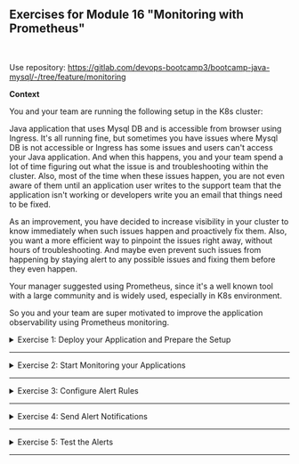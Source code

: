 ## Exercises for Module 16 "Monitoring with Prometheus"
<br />

Use repository: https://gitlab.com/devops-bootcamp3/bootcamp-java-mysql/-/tree/feature/monitoring

**Context**

You and your team are running the following setup in the K8s cluster:

Java application that uses Mysql DB and is accessible from browser using Ingress. It's all running fine, but sometimes you have issues where Mysql DB is not accessible or Ingress has some issues and users can't access your Java application. And when this happens, you and your team spend a lot of time figuring out what the issue is and troubleshooting within the cluster. Also, most of the time when these issues happen, you are not even aware of them until an application user writes to the support team that the application isn't working or developers write you an email that things need to be fixed.

As an improvement, you have decided to increase visibility in your cluster to know immediately when such issues happen and proactively fix them. Also, you want a more efficient way to pinpoint the issues right away, without hours of troubleshooting. And maybe even prevent such issues from happening by staying alert to any possible issues and fixing them before they even happen.

Your manager suggested using Prometheus, since it's a well known tool with a large community and is widely used, especially in K8s environment.

So you and your team are super motivated to improve the application observability using Prometheus monitoring.

<details>
<summary>Exercise 1: Deploy your Application and Prepare the Setup</summary>
<br />

**Tasks:**

- Create a K8s cluster
- Deploy Mysql database for your Java application with 2 replicas (You can use the following helm chart: https://github.com/bitnami/charts/tree/master/bitnami/mysql)
- Deploy Java Maven application with 3 replicas that talks to the Mysql DB
- Deploy Nginx Ingress Controller (You can use the following helm chart: https://github.com/kubernetes/ingress-nginx/tree/master/charts/ingress-nginx)
- Now configure access to your Java application using an Ingress rule

You can use the Ansible playbook from Ansible exercises 7 & 8 with a few adjustments to configure this setup. 

**Solution:**

**Create a K8s cluster on LKE and set the kubeconfig file**\
Login to your [Linode account](https://cloud.linode.com/), press the blue "Create" button and select "Kubernetes". Enter a cluster label (e.g. 'monitoring'), choose a region close to you (e.g. 'Frankfurt, DE (eu-central)') and select the latest Kubernetes version (e.g. 1.26). Check 'No' for high availability control plane. In the "Add Node Pools" section select the "Shared CPU" tab and add 2 "Linode 4 GB" nodes to the cart. Press the "Create Cluster" button.\
On the dashboard you can see the two worker nodes (Linodes). Wait until both are up and running.

In the Kubernetes section at the top you can download a 'monitoring-kubeconfig.yaml' file with the credentials and certificates you need to connect to the K8s cluster. Download it and set the environment variable KUBECONFIG on your local machine to this file:
```sh
chmod 400 ~/Downloads/monitoring-kubeconfig.yaml
export KUBECONFIG=~/Downloads/monitoring-kubeconfig.yaml

# now kubectl commands will be connected with the linode cluster
kubectl get nodes
# NAME                            STATUS   ROLES    AGE   VERSION
# lke132137-194973-0bb2a7520000   Ready    <none>   77s   v1.26.3
# lke132137-194973-5414aa870000   Ready    <none>   41s   v1.26.3
```

**Create a docker-registry secret**\
```sh
DOCKER_REGISTRY_SERVER=docker.io
DOCKER_USER=fsiegrist
DOCKER_EMAIL=<your-dockerhub-email>
DOCKER_PASSWORD=<your-dockerhub-pwd>

kubectl create secret docker-registry my-registry-key\
  --docker-server=$DOCKER_REGISTRY_SERVER\
  --docker-username=$DOCKER_USER\
  --docker-password=$DOCKER_PASSWORD\
  --docker-email=$DOCKER_EMAIL

# secret/my-registry-key created
```

**Build the application and push image to private Docker Registry**
```sh
cd bootcamp-java-mysql
./gradlew build

# build and push the docker image using buildx on an apple M2 machine
docker buildx create --use
docker login
docker buildx build --platform linux/amd64 -t fsiegrist/fesi-repo:bootcamp-java-mysql-monitoring-1.0 --push .

# or conventionally on an amd64 machine
docker build -t fsiegrist/fesi-repo:bootcamp-java-mysql-monitoring-1.0 .
docker push fsiegrist/fesi-repo:bootcamp-java-mysql-monitoring-1.0
```

**Execute Ansible playbook to deploy java and mysql apps in k8s cluster**\
Adjust the value of the `hosts` attribute in 'kubernetes-manifests/java-app-ingress.yaml' to the IP address or reverse DNS of one of the nodes in the LKE cluster. The execute the ansible playbook to configure the cluster:
```sh
ansible-playbook ex1-configure-k8s.yaml
```

After a couple of minutes the mysql and java-app pods should be running:
```sh
kubectl get pods
# NAME                                   READY   STATUS    RESTARTS        AGE
# java-app-deployment-57d9d54dbb-57cxv   1/1     Running   4 (2m17s ago)   3m35s
# java-app-deployment-57d9d54dbb-lhq5c   1/1     Running   4 (2m15s ago)   3m35s
# java-app-deployment-57d9d54dbb-sn949   1/1     Running   5 (96s ago)     3m35s
# mysql-release-primary-0                1/1     Running   0               3m38s
# mysql-release-secondary-0              1/1     Running   0               3m38s
```

**NOTES:**\
If you get an error on creating ingress component related to "nginx-controller-admission" webhook, than manually delete the ValidationWebhook and try again. To delete the ValidationWebhook:
```sh
kubectl get ValidatingWebhookConfiguration # gives you the name
kubectl delete ValidatingWebhookConfiguration {name}
```

</details>

******

<details>
<summary>Exercise 2: Start Monitoring your Applications</summary>
<br />

**Tasks:**

Note: as you've learned, we deploy separate exporter applications for different services to monitor third party applications. But, some cloud native applications may have the metrics scraping configuration inside and not require an addition exporter application. So check whether the chart of that application supports scraping configuration before deploying a separate exporter for it.

- Deploy Prometheus Operator in your cluster (You can use the following helm chart: https://github.com/prometheus-community/helm-charts/tree/main/charts/kube-prometheus-stack)
- Configure metrics scraping for Nginx Controller
- Configure metrics scraping for Mysql
- Configure metrics scraping for Java application (Note: Java application exposes metrics on port 8081, NOT on /metrics endpoint)
- Check in Prometheus UI, that all three application metrics are being collected


**Solution:**

**Deploy promentheus operator**
```sh
# make sure the helm charts repo 'prometheus-community' is available
helm repo add prometheus-community https://prometheus-community.github.io/helm-charts
helm repo update

# create a namespace 'monitoring' and install the prometheus stack in it
kubectl create namespace monitoring
helm install monitoring-stack prometheus-community/kube-prometheus-stack -n monitoring
# NAME: monitoring-stack
# LAST DEPLOYED: Sun Sep 24 15:32:58 2023
# NAMESPACE: monitoring
# STATUS: deployed
# REVISION: 1
# NOTES:
# kube-prometheus-stack has been installed. Check its status by running:
#   kubectl --namespace monitoring get pods -l "release=monitoring-stack"
```

**Access Prometheus UI and view its targets**
```sh
kubectl port-forward svc/monitoring-stack-kube-prom-prometheus 9090:9090 -n monitoring
```
Open the browser and navigate to [http://127.0.0.1:9090/targets](http://127.0.0.1:9090/targets).

**NOTE:**
We are using the label 'release: monitoring-stack' to expose scrape endpoints. This label may change with newer prometheus stack versions, so to check which label you need to apply, do the following:
```sh
# get name of the prometheus CRD
kubectl get prometheus -n monitoring
# NAME                                    VERSION   DESIRED   READY   RECONCILED   AVAILABLE   AGE
# monitoring-stack-kube-prom-prometheus   v2.47.0   1         1       True         True        21m

# print out the ServiceMonitor selector
kubectl get prometheus monitoring-stack-kube-prom-prometheus -n monitoring -o yaml | grep serviceMonitorSelector -A 2
#   serviceMonitorSelector:
#     matchLabels:
#       release: monitoring-stack      <-----
```

**Add metrics scraping to nginx, mysql and java apps**
```sh
ansible-playbook ex2-configure-k8s.yaml
```

Access Prometheus UI and see that new targets for mysql, nginx and your java application have been added. Open the browser and navigate to [http://127.0.0.1:9090/targets](http://127.0.0.1:9090/targets):
- serviceMonitor/default/java-app-sm/0 (3/3 up)
- serviceMonitor/default/mysql-release/0 (2/2 up
- serviceMonitor/ingress/ingress-controller-ingress-nginx-controller/0 (1/1 up)

</details>

******

<details>
<summary>Exercise 3: Configure Alert Rules</summary>
<br />

**Tasks:**

Now it's time to configure alerts for critical issues that may happen with any of the applications.

- Configure an alert rule for nginx-ingress: More than 5% of HTTP requests have status 4xx
- Configure alert rules for Mysql: All Mysql instances are down & Mysql has too many connections
- Configure alert rule for the Java application: Too many requests
- Configure alert rule for a K8s component: StatefulSet replicas mismatch (Since Mysql is deployed as a StatefulSet, if one of the replicas goes down, we want to be notified)


**Solution:**

**NOTE:**\
We are using "release: monitoring-stack" label to add alert rules. This label may change with newer prometheus stack version, so to check which label you need to apply, do the following
- Get name of the prometheus CRD: `kubectl get prometheuses.monitoring.coreos.com`
- Print out the alert rule selector: `kubectl get prometheuses.monitoring.coreos.com {crd-name} -o yaml | grep ruleSelector -A 2`

Execute following to add prometheus alert rules:
```sh
kubectl apply -f kubernetes-manifests/ex3-nginx-alert-rules.yaml
kubectl apply -f kubernetes-manifests/ex3-mysql-alert-rules.yaml
kubectl apply -f kubernetes-manifests/ex3-java-alert-rules.yaml
kubectl apply -f kubernetes-manifests/ex3-k8s-alert-rules.yaml 
```

</details>

******

<details>
<summary>Exercise 4: Send Alert Notifications</summary>
<br />

**Tasks:**

Great job! You have added observability to your cluster, and you have configured your monitoring with all the important alerts. Now when issues happen in the cluster, you want to automatically notify people who are responsible for fixing the issue or at least observing the issue, so it doesn't break the cluster.

- Configure alert manager to send all issues related to Java or Mysql application to the developer team's Slack channel. (Hint: You can use the following guide to set up a Slack channel for the notifications: https://www.freecodecamp.org/news/what-are-github-actions-and-how-can-you-automate-tests-and-slack-notifications/#part-2-post-new-pull-requests-to-slack)
- Configure alert manager to send all issues related Nginx Ingress Controller or K8s components to K8s administrator's email address.

Note: Of course, in your case, this can be your own email address or your own Slack channel.


**Solution:**

Use the following guide to set up your Slack channel:
https://www.freecodecamp.org/news/what-are-github-actions-and-how-can-you-automate-tests-and-slack-notifications/

Configure your email account as I show in the monitoring module video 10 - Configure Alertmanager with Email Receiver.

Execute following to configure alert manager to send notifications:
```sh
kubectl apply -f kubernetes-manifests/ex4-email-secret.yaml
kubectl apply -f kubernetes-manifests/ex4-slack-secret.yaml
kubectl apply -f kubernetes-manifests/ex4-alert-manager-configuration.yaml
```

</details>

******

<details>
<summary>Exercise 5: Test the Alerts</summary>
<br />

**Tasks:**

Of course, you want to check now that your whole setup works, so try to simulate issues and trigger 1 alert for each notification channel (Slack and E-mail).

For this, you can simply kubectl delete one of the stateful set pods, or Mysql pods or try accessing your java applications on a /path-that-doesnt-exist etc. 


**Solution:**



</details>

******